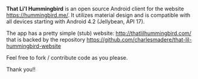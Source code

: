 **That Li'l Hummingbird** is an open source Android client for the website https://hummingbird.me/. It utilizes material design and is compatible with all devices starting with Android 4.2 (Jellybean, API 17).

The app has a pretty simple (stub) website: http://thatlilhummingbird.com/ that is backed by the repository https://github.com/charlesmadere/that-lil-hummingbird-website

Feel free to fork / contribute code as you please.

Thank you!!
